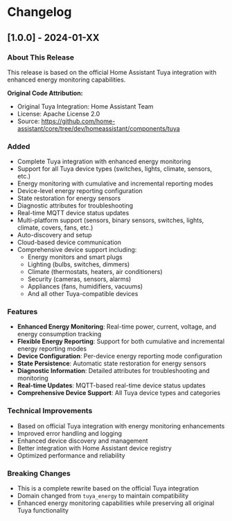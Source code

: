 # Changelog

## [1.0.0] - 2024-01-XX

### About This Release
This release is based on the official Home Assistant Tuya integration with enhanced energy monitoring capabilities.

**Original Code Attribution:**
- Original Tuya Integration: Home Assistant Team
- License: Apache License 2.0
- Source: https://github.com/home-assistant/core/tree/dev/homeassistant/components/tuya

### Added
- Complete Tuya integration with enhanced energy monitoring
- Support for all Tuya device types (switches, lights, climate, sensors, etc.)
- Energy monitoring with cumulative and incremental reporting modes
- Device-level energy reporting configuration
- State restoration for energy sensors
- Diagnostic attributes for troubleshooting
- Real-time MQTT device status updates
- Multi-platform support (sensors, binary sensors, switches, lights, climate, covers, fans, etc.)
- Auto-discovery and setup
- Cloud-based device communication
- Comprehensive device support including:
  - Energy monitors and smart plugs
  - Lighting (bulbs, switches, dimmers)
  - Climate (thermostats, heaters, air conditioners)
  - Security (cameras, sensors, alarms)
  - Appliances (fans, humidifiers, vacuums)
  - And all other Tuya-compatible devices

### Features
- **Enhanced Energy Monitoring**: Real-time power, current, voltage, and energy consumption tracking
- **Flexible Energy Reporting**: Support for both cumulative and incremental energy reporting modes
- **Device Configuration**: Per-device energy reporting mode configuration
- **State Persistence**: Automatic state restoration for energy sensors
- **Diagnostic Information**: Detailed attributes for troubleshooting and monitoring
- **Real-time Updates**: MQTT-based real-time device status updates
- **Comprehensive Device Support**: All Tuya device types and categories

### Technical Improvements
- Based on official Tuya integration with energy monitoring enhancements
- Improved error handling and logging
- Enhanced device discovery and management
- Better integration with Home Assistant device registry
- Optimized performance and reliability

### Breaking Changes
- This is a complete rewrite based on the official Tuya integration
- Domain changed from `tuya_energy` to maintain compatibility
- Enhanced energy monitoring capabilities while preserving all original Tuya functionality 